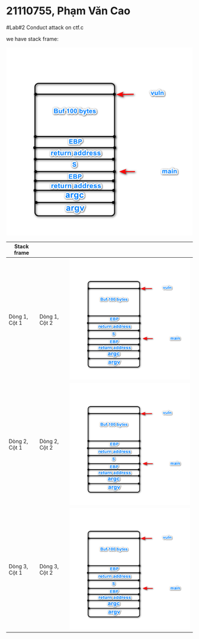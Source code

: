 # 21110755, Phạm Văn Cao

#Lab#2 Conduct attack on ctf.c

we have stack frame: 

![alt text](img/1.png)



| Stack frame        |                    |                         |
|--------------------|--------------------|-------------------------|
| Dòng 1, Cột 1      | Dòng 1, Cột 2      | ![alt text](img/1.png)  |
| Dòng 2, Cột 1      | Dòng 2, Cột 2      | ![alt text](img/1.png)  |
| Dòng 3, Cột 1      | Dòng 3, Cột 2      | ![alt text](img/1.png)  |
